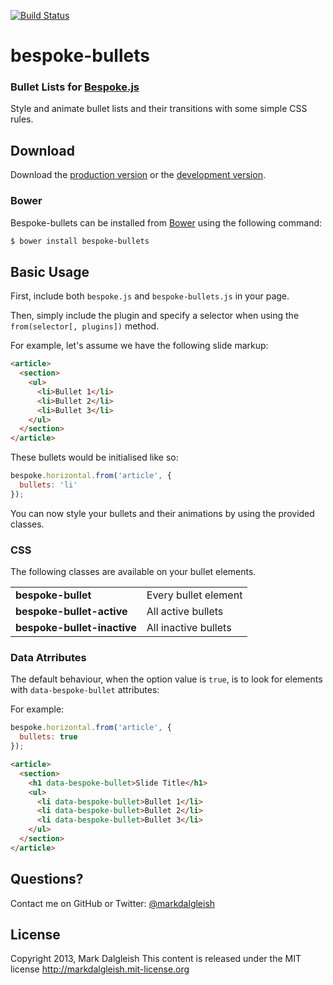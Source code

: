 [![Build Status](https://secure.travis-ci.org/markdalgleish/bespoke-bullets.png)](http://travis-ci.org/markdalgleish/bespoke-bullets)

# bespoke-bullets

### Bullet Lists for [Bespoke.js](https://github.com/markdalgleish/bespoke.js)

Style and animate bullet lists and their transitions with some simple CSS rules.

## Download

Download the [production version][min] or the [development version][max].

[min]: https://raw.github.com/markdalgleish/bespoke-bullets/master/dist/bespoke-bullets.min.js
[max]: https://raw.github.com/markdalgleish/bespoke-bullets/master/dist/bespoke-bullets.js

### Bower

Bespoke-bullets can be installed from [Bower](http://twitter.github.com/bower/) using the following command:

```bash
$ bower install bespoke-bullets
```

## Basic Usage

First, include both `bespoke.js` and `bespoke-bullets.js` in your page.

Then, simply include the plugin and specify a selector when using the `from(selector[, plugins])` method.

For example, let's assume we have the following slide markup:

```html
<article>
  <section>
    <ul>
      <li>Bullet 1</li>
      <li>Bullet 2</li>
      <li>Bullet 3</li>
    </ul>
  </section>
</article>
```

These bullets would be initialised like so:

```js
bespoke.horizontal.from('article', {
  bullets: 'li'
});
```

You can now style your bullets and their animations by using the provided classes.

### CSS

The following classes are available on your bullet elements.

<table>
   <tr>
    <td><b>bespoke-bullet</b></td>
    <td>Every bullet element</td>
   </tr>
   <tr>
    <td><b>bespoke-bullet-active</b></td>
    <td>All active bullets</td>
   </tr>
   <tr>
    <td><b>bespoke-bullet-inactive</b></td>
    <td>All inactive bullets</td>
   </tr>
</table>

### Data Atrributes

The default behaviour, when the option value is `true`, is to look for elements with `data-bespoke-bullet` attributes:

For example:

```js
bespoke.horizontal.from('article', {
  bullets: true
});
```

```html
<article>
  <section>
    <h1 data-bespoke-bullet>Slide Title</h1>
    <ul>
      <li data-bespoke-bullet>Bullet 1</li>
      <li data-bespoke-bullet>Bullet 2</li>
      <li data-bespoke-bullet>Bullet 3</li>
    </ul>
  </section>
</article>
```

## Questions?

Contact me on GitHub or Twitter: [@markdalgleish](http://twitter.com/markdalgleish)

## License

Copyright 2013, Mark Dalgleish
This content is released under the MIT license
http://markdalgleish.mit-license.org